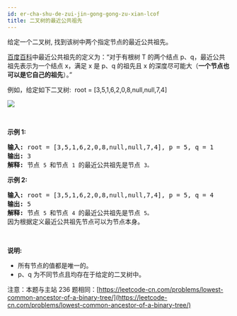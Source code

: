 ```yaml
---
id: er-cha-shu-de-zui-jin-gong-gong-zu-xian-lcof
title: 二叉树的最近公共祖先
---
```

给定一个二叉树, 找到该树中两个指定节点的最近公共祖先。

[百度百科](https://baike.baidu.com/item/%E6%9C%80%E8%BF%91%E5%85%AC%E5%85%B1%E7%A5%96%E5%85%88/8918834?fr=aladdin)中最近公共祖先的定义为：“对于有根树 T 的两个结点 p、q，最近公共祖先表示为一个结点 x，满足 x 是 p、q 的祖先且 x 的深度尽可能大（**一个节点也可以是它自己的祖先**）。”

例如，给定如下二叉树:  root = [3,5,1,6,2,0,8,null,null,7,4]

![](https://assets.leetcode-cn.com/aliyun-lc-upload/uploads/2018/12/15/binarytree.png)

 

**示例 1:**


<pre><strong>输入:</strong> root = [3,5,1,6,2,0,8,null,null,7,4], p = 5, q = 1<br/><strong>输出:</strong> 3<br/><strong>解释: </strong>节点 <code>5 </code>和节点 <code>1 </code>的最近公共祖先是节点 <code>3。</code><br/></pre>

**示例 2:**


<pre><strong>输入:</strong> root = [3,5,1,6,2,0,8,null,null,7,4], p = 5, q = 4<br/><strong>输出:</strong> 5<br/><strong>解释: </strong>节点 <code>5 </code>和节点 <code>4 </code>的最近公共祖先是节点 <code>5。</code>因为根据定义最近公共祖先节点可以为节点本身。<br/></pre>

 

**说明:**


- 所有节点的值都是唯一的。
- p、q 为不同节点且均存在于给定的二叉树中。

注意：本题与主站 236 题相同：[https://leetcode-cn.com/problems/lowest-common-ancestor-of-a-binary-tree/](https://leetcode-cn.com/problems/lowest-common-ancestor-of-a-binary-tree/)
